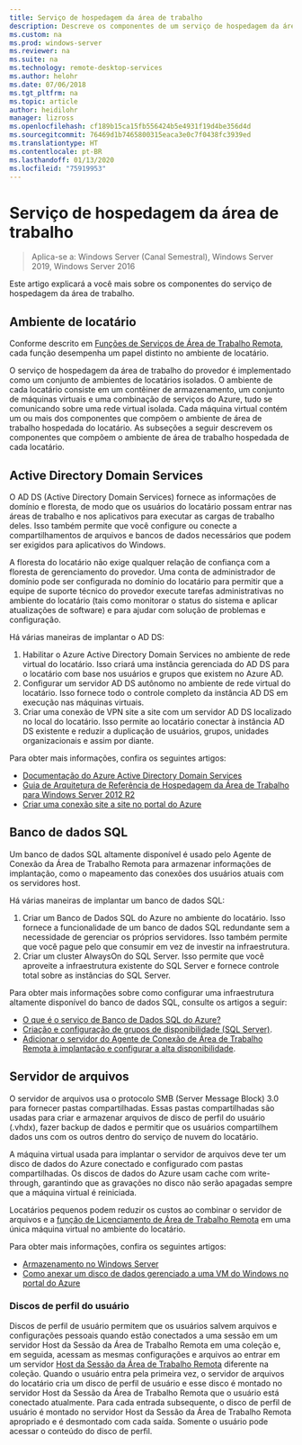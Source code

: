 ```yaml
---
title: Serviço de hospedagem da área de trabalho
description: Descreve os componentes de um serviço de hospedagem da área de trabalho.
ms.custom: na
ms.prod: windows-server
ms.reviewer: na
ms.suite: na
ms.technology: remote-desktop-services
ms.author: helohr
ms.date: 07/06/2018
ms.tgt_pltfrm: na
ms.topic: article
author: heidilohr
manager: lizross
ms.openlocfilehash: cf189b15ca15fb556424b5e4931f19d4be356d4d
ms.sourcegitcommit: 76469d1b7465800315eaca3e0c7f0438fc3939ed
ms.translationtype: HT
ms.contentlocale: pt-BR
ms.lasthandoff: 01/13/2020
ms.locfileid: "75919953"
---
```

# <a name="desktop-hosting-service"></a>Serviço de hospedagem da área de trabalho

>Aplica-se a: Windows Server (Canal Semestral), Windows Server 2019, Windows Server 2016

Este artigo explicará a você mais sobre os componentes do serviço de hospedagem da área de trabalho.

## <a name="tenant-environment"></a>Ambiente de locatário

Conforme descrito em [Funções de Serviços de Área de Trabalho Remota](rds-roles.md), cada função desempenha um papel distinto no ambiente de locatário.

O serviço de hospedagem da área de trabalho do provedor é implementado como um conjunto de ambientes de locatários isolados. O ambiente de cada locatário consiste em um contêiner de armazenamento, um conjunto de máquinas virtuais e uma combinação de serviços do Azure, tudo se comunicando sobre uma rede virtual isolada. Cada máquina virtual contém um ou mais dos componentes que compõem o ambiente de área de trabalho hospedada do locatário. As subseções a seguir descrevem os componentes que compõem o ambiente de área de trabalho hospedada de cada locatário.

## <a name="active-directory-domain-services"></a>Active Directory Domain Services

O AD DS (Active Directory Domain Services) fornece as informações de domínio e floresta, de modo que os usuários do locatário possam entrar nas áreas de trabalho e nos aplicativos para executar as cargas de trabalho deles. Isso também permite que você configure ou conecte a compartilhamentos de arquivos e bancos de dados necessários que podem ser exigidos para aplicativos do Windows.

A floresta do locatário não exige qualquer relação de confiança com a floresta de gerenciamento do provedor. Uma conta de administrador de domínio pode ser configurada no domínio do locatário para permitir que a equipe de suporte técnico do provedor execute tarefas administrativas no ambiente do locatário (tais como monitorar o status do sistema e aplicar atualizações de software) e para ajudar com solução de problemas e configuração.

Há várias maneiras de implantar o AD DS:

1. Habilitar o Azure Active Directory Domain Services no ambiente de rede virtual do locatário. Isso criará uma instância gerenciada do AD DS para o locatário com base nos usuários e grupos que existem no Azure AD.
2. Configurar um servidor AD DS autônomo no ambiente de rede virtual do locatário. Isso fornece todo o controle completo da instância AD DS em execução nas máquinas virtuais.
3. Criar uma conexão de VPN site a site com um servidor AD DS localizado no local do locatário. Isso permite ao locatário conectar à instância AD DS existente e reduzir a duplicação de usuários, grupos, unidades organizacionais e assim por diante.

Para obter mais informações, confira os seguintes artigos:

* [Documentação do Azure Active Directory Domain Services](https://docs.microsoft.com/azure/active-directory-domain-services/)
* [Guia de Arquitetura de Referência de Hospedagem da Área de Trabalho para Windows Server 2012 R2](https://docs.microsoft.com/azure/vpn-gateway/vpn-gateway-howto-site-to-site-resource-manager-portal)
* [Criar uma conexão site a site no portal do Azure](https://docs.microsoft.com/azure/vpn-gateway/vpn-gateway-howto-site-to-site-resource-manager-portal)

## <a name="sql-database"></a>Banco de dados SQL

Um banco de dados SQL altamente disponível é usado pelo Agente de Conexão da Área de Trabalho Remota para armazenar informações de implantação, como o mapeamento das conexões dos usuários atuais com os servidores host.

Há várias maneiras de implantar um banco de dados SQL:

1. Criar um Banco de Dados SQL do Azure no ambiente do locatário. Isso fornece a funcionalidade de um banco de dados SQL redundante sem a necessidade de gerenciar os próprios servidores. Isso também permite que você pague pelo que consumir em vez de investir na infraestrutura.
2. Criar um cluster AlwaysOn do SQL Server. Isso permite que você aproveite a infraestrutura existente do SQL Server e fornece controle total sobre as instâncias do SQL Server.

Para obter mais informações sobre como configurar uma infraestrutura altamente disponível do banco de dados SQL, consulte os artigos a seguir:

* [O que é o serviço de Banco de Dados SQL do Azure?](https://docs.microsoft.com/azure/sql-database/sql-database-technical-overview)
* [Criação e configuração de grupos de disponibilidade (SQL Server)](https://docs.microsoft.com/sql/database-engine/availability-groups/windows/creation-and-configuration-of-availability-groups-sql-server?view=sql-server-2017).
* [Adicionar o servidor do Agente de Conexão de Área de Trabalho Remota à implantação e configurar a alta disponibilidade](rds-connection-broker-cluster.md).

## <a name="file-server"></a>Servidor de arquivos

O servidor de arquivos usa o protocolo SMB (Server Message Block) 3.0 para fornecer pastas compartilhadas. Essas pastas compartilhadas são usadas para criar e armazenar arquivos de disco de perfil do usuário (.vhdx), fazer backup de dados e permitir que os usuários compartilhem dados uns com os outros dentro do serviço de nuvem do locatário.

A máquina virtual usada para implantar o servidor de arquivos deve ter um disco de dados do Azure conectado e configurado com pastas compartilhadas. Os discos de dados do Azure usam cache com write-through, garantindo que as gravações no disco não serão apagadas sempre que a máquina virtual é reiniciada.

Locatários pequenos podem reduzir os custos ao combinar o servidor de arquivos e a [função de Licenciamento de Área de Trabalho Remota](rds-roles.md#remote-desktop-licensing) em uma única máquina virtual no ambiente do locatário.

Para obter mais informações, confira os seguintes artigos:

* [Armazenamento no Windows Server](../../storage/storage.md)
* [Como anexar um disco de dados gerenciado a uma VM do Windows no portal do Azure](https://docs.microsoft.com/azure/virtual-machines/windows/attach-managed-disk-portal?toc=%2Fazure%2Fvirtual-machines%2Fwindows%2Fclassic%2Ftoc.json)

### <a name="user-profile-disks"></a>Discos de perfil do usuário

Discos de perfil de usuário permitem que os usuários salvem arquivos e configurações pessoais quando estão conectados a uma sessão em um servidor Host da Sessão da Área de Trabalho Remota em uma coleção e, em seguida, acessam as mesmas configurações e arquivos ao entrar em um servidor [Host da Sessão da Área de Trabalho Remota](rds-roles.md#remote-desktop-session-host) diferente na coleção. Quando o usuário entra pela primeira vez, o servidor de arquivos do locatário cria um disco de perfil de usuário e esse disco é montado no servidor Host da Sessão da Área de Trabalho Remota que o usuário está conectado atualmente. Para cada entrada subsequente, o disco de perfil de usuário é montado no servidor Host da Sessão da Área de Trabalho Remota apropriado e é desmontado com cada saída. Somente o usuário pode acessar o conteúdo do disco de perfil.